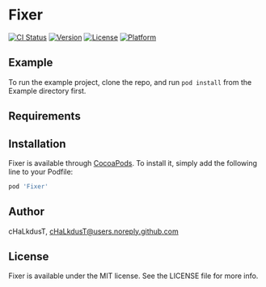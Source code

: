 # Fixer

[![CI Status](https://img.shields.io/travis/cHaLkdusT/Fixer.svg?style=flat)](https://travis-ci.org/cHaLkdusT/Fixer)
[![Version](https://img.shields.io/cocoapods/v/Fixer.svg?style=flat)](https://cocoapods.org/pods/Fixer)
[![License](https://img.shields.io/cocoapods/l/Fixer.svg?style=flat)](https://cocoapods.org/pods/Fixer)
[![Platform](https://img.shields.io/cocoapods/p/Fixer.svg?style=flat)](https://cocoapods.org/pods/Fixer)

## Example

To run the example project, clone the repo, and run `pod install` from the Example directory first.

## Requirements

## Installation

Fixer is available through [CocoaPods](https://cocoapods.org). To install
it, simply add the following line to your Podfile:

```ruby
pod 'Fixer'
```

## Author

cHaLkdusT, cHaLkdusT@users.noreply.github.com

## License

Fixer is available under the MIT license. See the LICENSE file for more info.
